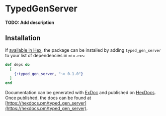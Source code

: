 # TypedGenServer

**TODO: Add description**

## Installation

If [available in Hex](https://hex.pm/docs/publish), the package can be installed
by adding `typed_gen_server` to your list of dependencies in `mix.exs`:

```elixir
def deps do
  [
    {:typed_gen_server, "~> 0.1.0"}
  ]
end
```

Documentation can be generated with [ExDoc](https://github.com/elixir-lang/ex_doc)
and published on [HexDocs](https://hexdocs.pm). Once published, the docs can
be found at [https://hexdocs.pm/typed_gen_server](https://hexdocs.pm/typed_gen_server).

